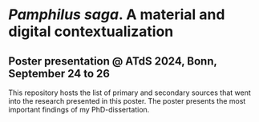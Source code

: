 # *Pamphilus saga*. A material and digital contextualization
## Poster presentation @ ATdS 2024, Bonn, September 24 to 26

This repository hosts the list of primary and secondary sources that
went into the research presented in this poster. The poster presents
the most important findings of my PhD-dissertation.